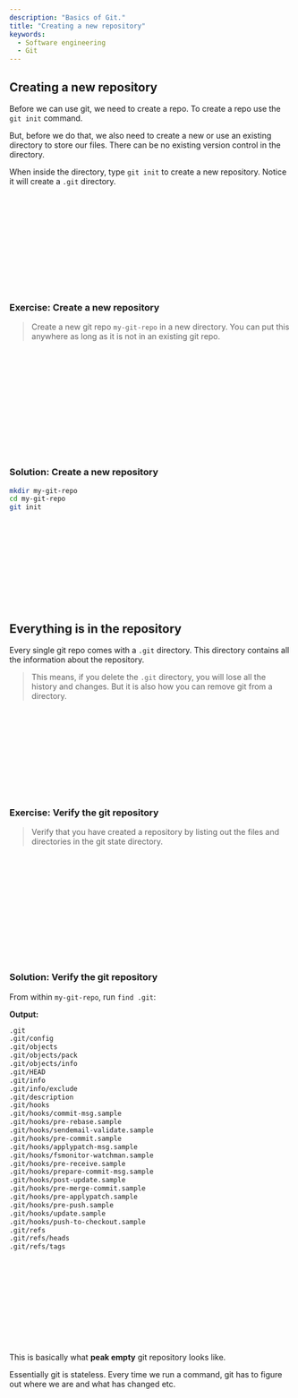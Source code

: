 ```yaml
---
description: "Basics of Git."
title: "Creating a new repository"
keywords:
  - Software engineering
  - Git
---
```


## Creating a new repository

Before we can use git, we need to create a repo. To create a repo use the `git init` command.

But, before we do that, we also need to create a new or use an existing directory to store our files. There can be no existing version control in the directory.

When inside the directory, type `git init` to create a new repository. Notice it will create a `.git` directory.

</br>
</br>
</br>
</br>
</br>
</br>
</br>
</br>
</br>

</br>

### Exercise: Create a new repository

> Create a new git repo `my-git-repo` in a new directory. You can put this anywhere as long as it is not in an existing git repo.

</br>
</br>
</br>
</br>
</br>
</br>
</br>
</br>
</br>
</br>
</br>

### Solution: Create a new repository

```bash
mkdir my-git-repo
cd my-git-repo
git init
```

</br>
</br>
</br>
</br>
</br>
</br>
</br>
</br>
</br>

## Everything is in the repository

Every single git repo comes with a `.git` directory. This directory contains all the information about the repository.

> This means, if you delete the `.git` directory, you will lose all the history and changes. But it is also how you can remove git from a directory.

</br>
</br>
</br>
</br>
</br>
</br>
</br>
</br>
</br>

### Exercise: Verify the git repository

> Verify that you have created a repository by listing out the files and directories in the git state directory.

</br>
</br>
</br>
</br>
</br>
</br>
</br>
</br>
</br>
</br>
</br>

### Solution: Verify the git repository

From within `my-git-repo`, run `find .git`:

**Output:**

```bash
.git
.git/config
.git/objects
.git/objects/pack
.git/objects/info
.git/HEAD
.git/info
.git/info/exclude
.git/description
.git/hooks
.git/hooks/commit-msg.sample
.git/hooks/pre-rebase.sample
.git/hooks/sendemail-validate.sample
.git/hooks/pre-commit.sample
.git/hooks/applypatch-msg.sample
.git/hooks/fsmonitor-watchman.sample
.git/hooks/pre-receive.sample
.git/hooks/prepare-commit-msg.sample
.git/hooks/post-update.sample
.git/hooks/pre-merge-commit.sample
.git/hooks/pre-applypatch.sample
.git/hooks/pre-push.sample
.git/hooks/update.sample
.git/hooks/push-to-checkout.sample
.git/refs
.git/refs/heads
.git/refs/tags
```

</br>
</br>
</br>
</br>
</br>
</br>
</br>
</br>
</br>

This is basically what **peak empty** git repository looks like.

Essentially git is stateless. Every time we run a command, git has to figure out where we are and what has changed etc.

</br>
</br>
